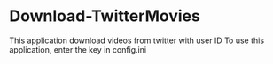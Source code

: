 # Download-TwitterMovies
This application download videos from twitter with user ID
To use this application, enter the key in config.ini
